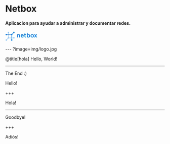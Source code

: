 # Netbox


#### Aplicacion para ayudar a administrar y documentar redes.

![Logo](logo.jpg)

--- ?image=img/logo.jpg

@title[hola]
Hello, World!

---

The End :)

Hello!

+++

Hola!

---

Goodbye!

+++

Adiós!
